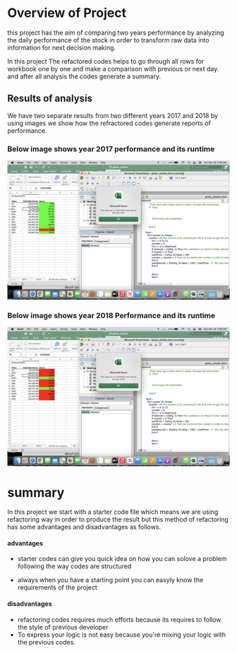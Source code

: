 
# Overview of Project

this project has the aim of comparing two years performance by
analyzing the daily performance of the stock in order to transform
raw data into information for next decision making.

 In this project
The refactored codes helps to go through all rows for workbook one
by one and make a comparison with previous or next day.
and after all analysis the codes generate a summary.

## Results of analysis

We have two separate results from two different years 2017 and 2018
by using images we show how the refractored codes generate reports of performance.

### Below image shows year 2017 performance and its runtime

![Logo](https://github.com/bienfaitza/Module_2_challenge/blob/335068179034aff2cc524876d0c4ed6283f63cf5/vba_challenge/Resources/VBA_Challenge_2017.png)

### Below image shows year 2018 Performance and its runtime 


![Logo](https://github.com/bienfaitza/Module_2_challenge/blob/335068179034aff2cc524876d0c4ed6283f63cf5/vba_challenge/Resources/VBA_Challenge_2018.png)


# summary

In this project we start with a starter code file which means we are 
using refactoring way in order to produce the result but this method
of refactoring has some advantages and disadvantages as follows.

#### advantages

  * starter codes can give you quick idea on how you can solove a problem following the way
  codes are structured
  
  * always when you have a starting point you can easyly know the requirements of the project


#### disadvantages
 
 * refactoring codes requires much efforts because its requires to follow the style of previous developer
 * To express your logic is not easy because you're mixing your logic with the previous codes.

 




